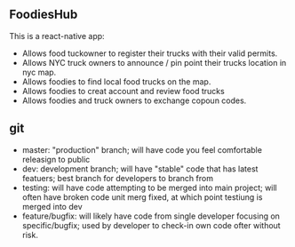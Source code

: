 ## FoodiesHub

This is a react-native app:

- Allows food tuckowner to register their trucks with their valid permits.
- Allows NYC truck owners to announce / pin point their trucks location in nyc map.
- Allows foodies to find local food trucks on the map.
- Allows foodies to creat account and review food trucks
- Allows foodies and truck owners to exchange copoun codes.

## git

- master: "production" branch; will have code you feel comfortable releasign to public
- dev: development branch; will have "stable" code that has latest featuers; best branch for developers to branch from
- testing: will have code attempting to be merged into main project; will often have broken code unit merg fixed, at which point testiung is merged into dev
- feature/bugfix: will likely have code from single developer focusing on specific/bugfix; used by developer to check-in own code ofter without risk.
